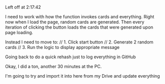 Left off at 2:17:42

I need to work with how the function invokes cards and everything.  Right now when I load the page, random cards are
generated.  Then every iteration of clicking the button loads the cards that were generated upon page loading.

Instead I need to move to:
// 1. Click start button
// 2. Generate 2 random cards
// 3. Run the logic to display appropriate message



Going back to do a quick rehash just to log everything in GitHub

Okay, I did a ton, another 30 minutes at the PC.

I'm going to try and import it into here from my Drive and update everything

